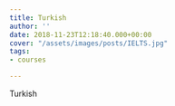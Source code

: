 ```yaml
---
title: Turkish
author: ''
date: 2018-11-23T12:18:40.000+00:00
cover: "/assets/images/posts/IELTS.jpg"
tags:
- courses

---
```

Turkish